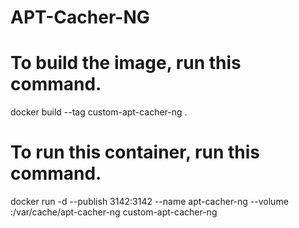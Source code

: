 # APT-Cacher-NG


# To build the image, run this command.
docker build --tag custom-apt-cacher-ng .


# To run this container, run this command.
docker run -d --publish 3142:3142 --name apt-cacher-ng --volume <Path in the host>:/var/cache/apt-cacher-ng custom-apt-cacher-ng
